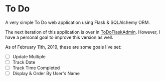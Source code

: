 # To Do 
A very simple To Do web application using Flask & SQLAlchemy ORM.

The next iteration of this application is over in [ToDoFlaskAdmin](https://github.com/serena-marie/ToDoFlaskAdmin). However, I have a personal goal to improve this version as well.

As of February 11th, 2019, these are some goals I've set:
- [ ] Update Multiple
- [ ] Track Date
- [ ] Track Time Completed
- [ ] Display & Order By User's Name
